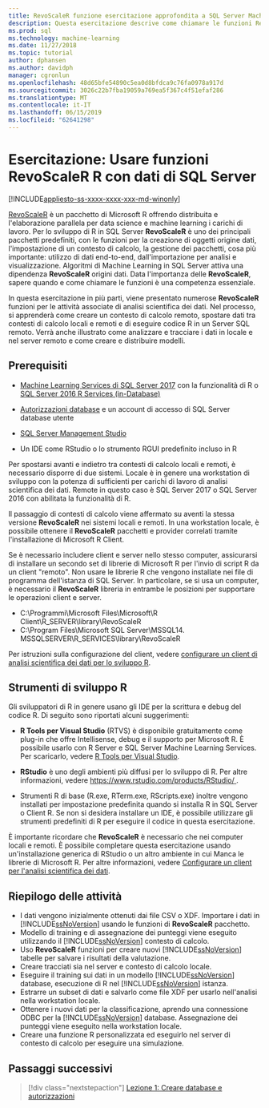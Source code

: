 ```yaml
---
title: RevoScaleR funzione esercitazione approfondita a SQL Server Machine Learning
description: Questa esercitazione descrive come chiamare le funzioni RevoScaleR mediante l'integrazione di R di SQL Server Machine Learning.
ms.prod: sql
ms.technology: machine-learning
ms.date: 11/27/2018
ms.topic: tutorial
author: dphansen
ms.author: davidph
manager: cgronlun
ms.openlocfilehash: 48d65bfe54890c5ea0d8bfdca9c76fa0978a917d
ms.sourcegitcommit: 3026c22b7fba19059a769ea5f367c4f51efaf286
ms.translationtype: MT
ms.contentlocale: it-IT
ms.lasthandoff: 06/15/2019
ms.locfileid: "62641298"
---
```

# <a name="tutorial-use-revoscaler-r-functions-with-sql-server-data"></a>Esercitazione: Usare funzioni RevoScaleR R con dati di SQL Server
[!INCLUDE[appliesto-ss-xxxx-xxxx-xxx-md-winonly](../../includes/appliesto-ss-xxxx-xxxx-xxx-md-winonly.md)]

[RevoScaleR](https://docs.microsoft.com/machine-learning-server/r-reference/revoscaler/revoscaler) è un pacchetto di Microsoft R offrendo distribuita e l'elaborazione parallela per data science e machine learning i carichi di lavoro. Per lo sviluppo di R in SQL Server **RevoScaleR** è uno dei principali pacchetti predefiniti, con le funzioni per la creazione di oggetti origine dati, l'impostazione di un contesto di calcolo, la gestione dei pacchetti, cosa più importante: utilizzo di dati end-to-end, dall'importazione per analisi e visualizzazione. Algoritmi di Machine Learning in SQL Server attiva una dipendenza **RevoScaleR** origini dati. Data l'importanza delle **RevoScaleR**, sapere quando e come chiamare le funzioni è una competenza essenziale. 

In questa esercitazione in più parti, viene presentato numerose **RevoScaleR** funzioni per le attività associate di analisi scientifica dei dati. Nel processo, si apprenderà come creare un contesto di calcolo remoto, spostare dati tra contesti di calcolo locali e remoti e di eseguire codice R in un Server SQL remoto. Verrà anche illustrato come analizzare e tracciare i dati in locale e nel server remoto e come creare e distribuire modelli.

## <a name="prerequisites"></a>Prerequisiti

+ [Machine Learning Services di SQL Server 2017](../install/sql-machine-learning-services-windows-install.md) con la funzionalità di R o [SQL Server 2016 R Services (in-Database)](../install/sql-r-services-windows-install.md)
  
+ [Autorizzazioni database](../security/user-permission.md) e un account di accesso di SQL Server database utente

+ [SQL Server Management Studio](https://docs.microsoft.com/sql/ssms/download-sql-server-management-studio-ssms)

+ Un IDE come RStudio o lo strumento RGUI predefinito incluso in R

Per spostarsi avanti e indietro tra contesti di calcolo locali e remoti, è necessario disporre di due sistemi. Locale è in genere una workstation di sviluppo con la potenza di sufficienti per carichi di lavoro di analisi scientifica dei dati. Remote in questo caso è SQL Server 2017 o SQL Server 2016 con abilitata la funzionalità di R. 

Il passaggio di contesti di calcolo viene affermato su aventi la stessa versione **RevoScaleR** nei sistemi locali e remoti. In una workstation locale, è possibile ottenere il **RevoScaleR** pacchetti e provider correlati tramite l'installazione di Microsoft R Client.

Se è necessario includere client e server nello stesso computer, assicurarsi di installare un secondo set di librerie di Microsoft R per l'invio di script R da un client "remoto". Non usare le librerie R che vengono installate nei file di programma dell'istanza di SQL Server. In particolare, se si usa un computer, è necessario il **RevoScaleR** libreria in entrambe le posizioni per supportare le operazioni client e server.

+ C:\Programmi\Microsoft Files\Microsoft\R Client\R_SERVER\library\RevoScaleR 
+ C:\Program Files\Microsoft SQL Server\MSSQL14. MSSQLSERVER\R_SERVICES\library\RevoScaleR

Per istruzioni sulla configurazione del client, vedere [configurare un client di analisi scientifica dei dati per lo sviluppo R](../r/set-up-a-data-science-client.md).


## <a name="r-development-tools"></a>Strumenti di sviluppo R

Gli sviluppatori di R in genere usano gli IDE per la scrittura e debug del codice R. Di seguito sono riportati alcuni suggerimenti:

- **R Tools per Visual Studio** (RTVS) è disponibile gratuitamente come plug-in che offre Intellisense, debug e il supporto per Microsoft R. È possibile usarlo con R Server e SQL Server Machine Learning Services. Per scaricarlo, vedere [R Tools per Visual Studio](https://www.visualstudio.com/vs/rtvs/).

- **RStudio** è uno degli ambienti più diffusi per lo sviluppo di R. Per altre informazioni, vedere [ https://www.rstudio.com/products/RStudio/ ](https://www.rstudio.com/products/RStudio/).

- Strumenti R di base (R.exe, RTerm.exe, RScripts.exe) inoltre vengono installati per impostazione predefinita quando si installa R in SQL Server o Client R. Se non si desidera installare un IDE, è possibile utilizzare gli strumenti predefiniti di R per eseguire il codice in questa esercitazione.

È importante ricordare che **RevoScaleR** è necessario che nei computer locali e remoti. È possibile completare questa esercitazione usando un'installazione generica di RStudio o un altro ambiente in cui Manca le librerie di Microsoft R. Per altre informazioni, vedere [Configurare un client per l'analisi scientifica dei dati](../r/set-up-a-data-science-client.md).

## <a name="summary-of-tasks"></a>Riepilogo delle attività

+ I dati vengono inizialmente ottenuti dai file CSV o XDF. Importare i dati in [!INCLUDE[ssNoVersion](../../includes/ssnoversion-md.md)] usando le funzioni di **RevoScaleR** pacchetto.
+ Modello di training e di assegnazione dei punteggi viene eseguito utilizzando il [!INCLUDE[ssNoVersion](../../includes/ssnoversion-md.md)] contesto di calcolo. 
+ Uso **RevoScaleR** funzioni per creare nuovi [!INCLUDE[ssNoVersion](../../includes/ssnoversion-md.md)] tabelle per salvare i risultati della valutazione.
+ Creare tracciati sia nel server e contesto di calcolo locale.
+ Eseguire il training sui dati in un modello [!INCLUDE[ssNoVersion](../../includes/ssnoversion-md.md)] database, esecuzione di R nel [!INCLUDE[ssNoVersion](../../includes/ssnoversion-md.md)] istanza.
+ Estrarre un subset di dati e salvarlo come file XDF per usarlo nell'analisi nella workstation locale.
+ Ottenere i nuovi dati per la classificazione, aprendo una connessione ODBC per la [!INCLUDE[ssNoVersion](../../includes/ssnoversion-md.md)] database. Assegnazione dei punteggi viene eseguito nella workstation locale.
+ Creare una funzione R personalizzata ed eseguirlo nel server di contesto di calcolo per eseguire una simulazione.

## <a name="next-steps"></a>Passaggi successivi

> [!div class="nextstepaction"]
> [Lezione 1: Creare database e autorizzazioni](deepdive-work-with-sql-server-data-using-r.md)